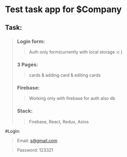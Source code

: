# Test task app for $Company

## Task:

> ### Login form:
> > Auth only form(currently with local storage :c )
>
> ### 3 Pages:
> > cards & adding card & editing cards
>
> ### Firebase:
> > Working only with firebase for auth also db
>
> ### Stack:
> > Firebase, React, Redux, Axios

#Login: 
>Email: s@gmail.com

>Password: 123321
